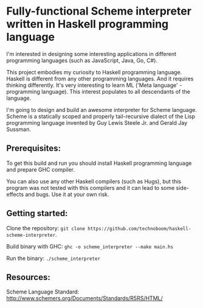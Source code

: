# Fully-functional Scheme interpreter written in Haskell programming language
I'm interested in designing some interesting applications in different programming
languages (such as JavaScript, Java, Go, C#).

This project embodies my curiosity to Haskell programming language. Haskell is
different from any other programming languages. And it requires thinking differently.
It's very interesting to learn ML ('Meta language' - programming language). This
interest populates to all descendants of the language.

I'm going to design and build an awesome interpreter for Scheme language.
Scheme is a statically scoped and properly tail-recursive dialect of the Lisp
programming language invented by Guy Lewis Steele Jr. and Gerald Jay Sussman.

## Prerequisites:
To get this build and run you should install Haskell programming language and
prepare GHC compiler.

You can also use any other Haskell compilers (such as Hugs), but this program
was not tested with this compilers and it can lead to some side-effects and bugs.
Use it at your own risk.

## Getting started:
Clone the repository:
`git clone https://github.com/technoboom/haskell-scheme-interpreter`.

Build binary with GHC:
`ghc -o scheme_interpreter --make main.hs`

Run the binary:
`./scheme_interpreter`

## Resources:
Scheme Language Standard: http://www.schemers.org/Documents/Standards/R5RS/HTML/
